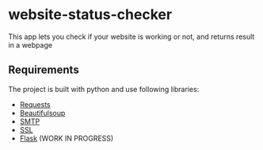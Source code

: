 # website-status-checker
This app lets you check if your website is working or not, and returns result in a webpage

## Requirements

The project is built with python and use following libraries:

* [Requests](https://pypi.org/project/beautifulsoup4/)
* [Beautifulsoup](https://pypi.org/project/beautifulsoup4/)
* [SMTP](https://docs.python.org/3/library/smtplib.html)
* [SSL](https://docs.python.org/3/library/ssl.html)
* [Flask](https://flask.palletsprojects.com/) (WORK IN PROGRESS)

